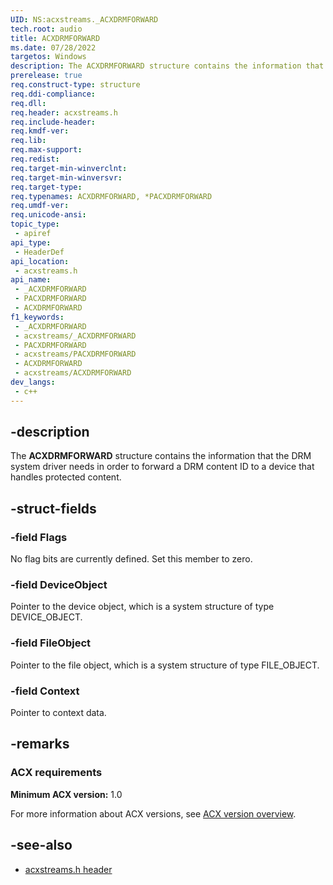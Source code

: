 ```yaml
---
UID: NS:acxstreams._ACXDRMFORWARD
tech.root: audio
title: ACXDRMFORWARD
ms.date: 07/28/2022
targetos: Windows
description: The ACXDRMFORWARD structure contains the information that the DRM system driver needs in order to forward a DRM content ID to a device that handles protected content.
prerelease: true
req.construct-type: structure
req.ddi-compliance: 
req.dll: 
req.header: acxstreams.h
req.include-header: 
req.kmdf-ver: 
req.lib: 
req.max-support: 
req.redist: 
req.target-min-winverclnt: 
req.target-min-winversvr: 
req.target-type: 
req.typenames: ACXDRMFORWARD, *PACXDRMFORWARD
req.umdf-ver: 
req.unicode-ansi: 
topic_type:
 - apiref
api_type:
 - HeaderDef
api_location:
 - acxstreams.h
api_name:
 - _ACXDRMFORWARD
 - PACXDRMFORWARD
 - ACXDRMFORWARD
f1_keywords:
 - _ACXDRMFORWARD
 - acxstreams/_ACXDRMFORWARD
 - PACXDRMFORWARD
 - acxstreams/PACXDRMFORWARD
 - ACXDRMFORWARD
 - acxstreams/ACXDRMFORWARD
dev_langs:
 - c++
---
```


## -description

The **ACXDRMFORWARD** structure contains the information that the DRM system driver needs in order to forward a DRM content ID to a device that handles protected content.

## -struct-fields

### -field Flags

No flag bits are currently defined. Set this member to zero.

### -field DeviceObject

Pointer to the device object, which is a system structure of type DEVICE_OBJECT.

### -field FileObject

Pointer to the file object, which is a system structure of type FILE_OBJECT.

### -field Context

Pointer to context data.

## -remarks

### ACX requirements

**Minimum ACX version:** 1.0

For more information about ACX versions, see [ACX version overview](/windows-hardware/drivers/audio/acx-version-overview).

## -see-also

- [acxstreams.h header](index.md)
